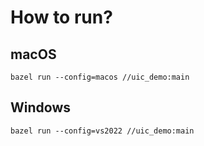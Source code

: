 # How to run?

## macOS

```shell
bazel run --config=macos //uic_demo:main
```

## Windows

```shell
bazel run --config=vs2022 //uic_demo:main
```
